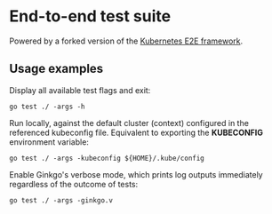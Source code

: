 # End-to-end test suite

Powered by a forked version of the [Kubernetes E2E framework](https://godoc.org/k8s.io/kubernetes/test/e2e/framework).

## Usage examples

Display all available test flags and exit:

```console
go test ./ -args -h
```

Run locally, against the default cluster (context) configured in the referenced kubeconfig file. Equivalent to exporting
the **KUBECONFIG** environment variable:

```console
go test ./ -args -kubeconfig ${HOME}/.kube/config
```

Enable Ginkgo's verbose mode, which prints log outputs immediately regardless of the outcome of tests:

```console
go test ./ -args -ginkgo.v
```
